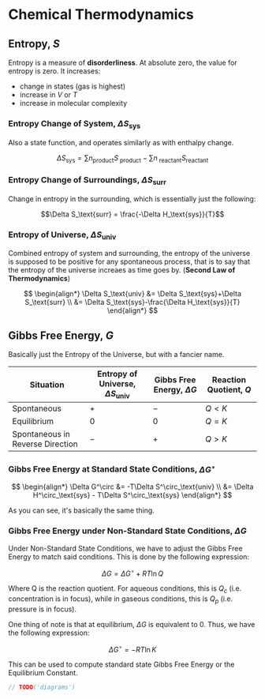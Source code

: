 # Chemical Thermodynamics

## Entropy, $S$
Entropy is a measure of **disorderliness**. At absolute zero, the value for entropy is zero. It increases:
- change in states (gas is highest)
- increase in $V$ or $T$
- increase in molecular complexity

### Entropy Change of System, $\Delta S_\text{sys}$
Also a state function, and operates similarly as with enthalpy change.

$$\Delta S_\text{sys} = \sum n_\text{product} S_\text{ product} - \sum n_\text{ reactant} S_\text{reactant}$$

### Entropy Change of Surroundings, $\Delta S_\text{surr}$
Change in entropy in the surrounding, which is essentially just the following:

$$\Delta S_\text{surr} = \frac{-\Delta H_\text{sys}}{T}$$

### Entropy of Universe, $\Delta S_\text{univ}$

Combined entropy of system and surrounding, the entropy of the universe is supposed to be positive for any spontaneous process, that is to say that the entropy of the universe increaes as time goes by. (**Second Law of Thermodynamics**)

$$
\begin{align*}
\Delta S_\text{univ} &= \Delta S_\text{sys}+\Delta S_\text{surr} \\ 
&= \Delta S_\text{sys}-\frac{\Delta H_\text{sys}}{T}
\end{align*}
$$


## Gibbs Free Energy, $G$

Basically just the Entropy of the Universe, but with a fancier name.

|Situation|Entropy of Universe, $\Delta S_\text{univ}$|Gibbs Free Energy, $\Delta G$|Reaction Quotient, $Q$|
|---|---|---|---|
|Spontaneous|$+$|$-$|$Q<K$|
|Equilibrium|$0$|$0$|$Q=K$|
|Spontaneous in Reverse Direction|$-$|$+$|$Q > K$|

### Gibbs Free Energy at Standard State Conditions, $\Delta G^\circ$

$$
\begin{align*}
\Delta G^\circ &= -T\Delta S^\circ_\text{univ} \\
&= \Delta H^\circ_\text{sys} - T\Delta S^\circ_\text{sys}
\end{align*}
$$

As you can see, it's basically the same thing.

### Gibbs Free Energy under Non-Standard State Conditions, $\Delta G$

Under Non-Standard State Conditions, we have to adjust the Gibbs Free Energy to match said conditions. This is done by the following expression:

$$\Delta G = \Delta G^\circ{} + RT \ln Q$$

Where Q is the reaction quotient. For aqueous conditions, this is $Q_c$ (i.e. concentration is in focus), while in gaseous conditions, this is $Q_p$ (i.e. pressure is in focus).

One thing of note is that at equilibrium, $\Delta G$ is equivalent to 0. Thus, we have the following expression:

$$\Delta G^\circ{} = - RT \ln K$$

This can be used to compute standard state Gibbs Free Energy or the Equilibrium Constant.


```kt
// TODO('diagrams')
```